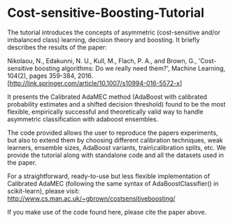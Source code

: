 # Cost-sensitive-Boosting-Tutorial
The tutorial introduces the concepts of asymmetric (cost-sensitive and/or imbalanced class) learning, decision theory and boosting. It briefly describes the results of the paper:

Nikolaou, N., Edakunni, N. U., Kull, M., Flach, P. A., and Brown, G., 'Cost-sensitive boosting algorithms: Do we really need them?', Machine Learning, 104(2), pages 359-384, 2016.  [http://link.springer.com/article/10.1007/s10994-016-5572-x]

It presents the Calibrated AdaMEC method (AdaBoost with calibrated probability estimates and a shifted decision threshold) found to be the most flexible, empirically successful and theoretically valid way to handle asymmetric classification with adaboost ensembles.

The code provided allows the user to reproduce the papers experiments, but also to extend them by choosing different calibration techniques, weak learners, ensemble sizes, AdaBoost variants, train\calibration splits, etc. We provide the tutorial along with standalone code and all the datasets used in the paper.

For a straightforward, ready-to-use but less flexible implementation of Calibrated AdaMEC (following the same syntax of AdaBoostClassifier() in scikit-learn), please visit: http://www.cs.man.ac.uk/~gbrown/costsensitiveboosting/

If you make use of the code found here, please cite the paper above.

